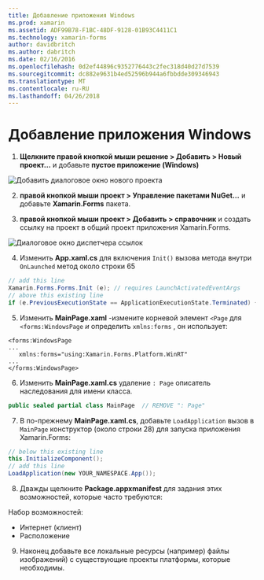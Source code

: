 ```yaml
---
title: Добавление приложения Windows
ms.prod: xamarin
ms.assetid: ADF99B78-F1BC-48DF-9128-01B93C4411C1
ms.technology: xamarin-forms
author: davidbritch
ms.author: dabritch
ms.date: 02/16/2016
ms.openlocfilehash: 0d2ef44896c9352776443c2fec318d40d27d7539
ms.sourcegitcommit: dc882e9631b4ed52596b944a6fbbdde309346943
ms.translationtype: MT
ms.contentlocale: ru-RU
ms.lasthandoff: 04/26/2018
---
```

# <a name="adding-a-windows-app"></a>Добавление приложения Windows


1. **Щелкните правой кнопкой мыши решение > Добавить > Новый проект...**  и добавьте **пустое приложение (Windows)**

 ![](tablet-images/add-wu.png "Добавить диалоговое окно нового проекта")

2. **правой кнопкой мыши проект > Управление пакетами NuGet...**  и добавьте **Xamarin.Forms** пакета.

3. **правой кнопкой мыши проект > Добавить > справочник** и создать ссылку на проект в общий проект приложения Xamarin.Forms.

  ![](tablet-images/addref.png "Диалоговое окно диспетчера ссылок")

4. Изменить **App.xaml.cs** для включения `Init()` вызова метода внутри `OnLaunched` метод около строки 65

```csharp
// add this line
Xamarin.Forms.Forms.Init (e); // requires LaunchActivatedEventArgs
// above this existing line
if (e.PreviousExecutionState == ApplicationExecutionState.Terminated) {}
```

 5. Изменить **MainPage.xaml** -измените корневой элемент `<Page` для `<forms:WindowsPage` *и* определить `xmlns:forms` , он использует:

```xaml
<forms:WindowsPage
...
   xmlns:forms="using:Xamarin.Forms.Platform.WinRT"
...
</forms:WindowsPage>
```


 6. Изменить **MainPage.xaml.cs** удаление `: Page` описатель наследования для имени класса.

```csharp
public sealed partial class MainPage  // REMOVE ": Page"
```

 7. В по-прежнему **MainPage.xaml.cs**, добавьте `LoadApplication` вызов в `MainPage` конструктор (около строки 28) для запуска приложения Xamarin.Forms:

```csharp
// below this existing line
this.InitializeComponent();
// add this line
LoadApplication(new YOUR_NAMESPACE.App());
```

8. Дважды щелкните **Package.appxmanifest** для задания этих возможностей, которые часто требуются:

  Набор возможностей:

  * Интернет (клиент)
  * Расположение

9. Наконец добавьте все локальные ресурсы (например) файлы изображений) с существующие проекты платформы, которые необходимы.

